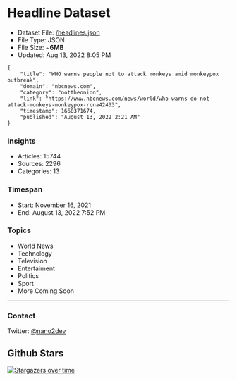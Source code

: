 # Headline Dataset

- Dataset File: [/headlines.json](https://raw.githubusercontent.com/fwd/news/master/headlines.json) 
- File Type: JSON
- File Size: ~**6MB**
- Updated: Aug 13, 2022 8:05 PM

```
{
    "title": "WHO warns people not to attack monkeys amid monkeypox outbreak",
    "domain": "nbcnews.com",
    "category": "nottheonion",
    "link": "https://www.nbcnews.com/news/world/who-warns-do-not-attack-monkeys-monkeypox-rcna42433",
    "timestamp": 1660371674,
    "published": "August 13, 2022 2:21 AM"
}
```

### Insights

- Articles: 15744
- Sources: 2296
- Categories: 13

### Timespan

- Start: November 16, 2021
- End: August 13, 2022 7:52 PM

### Topics

- World News
- Technology
- Television
- Entertaiment
- Politics
- Sport
- More Coming Soon

---

### Contact 

Twitter: [@nano2dev](https://twitter.com/nano2dev)

## Github Stars

[![Stargazers over time](https://starchart.cc/fwd/news.svg)](https://starchart.cc/fwd/news)
	